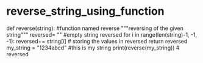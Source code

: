 # reverse_string_using_function
def reverse(string):                        #function named reverse
    """reversing of the given string"""
    reversed= ""                            #empty string reversed
    for i in range(len(string)-1, -1, -1):
        reversed+= string[i]                # storing the values in reversed
    return reversed
my_string = "1234abcd"                      #this is my string 
print(reverse(my_string))                    # reversed
